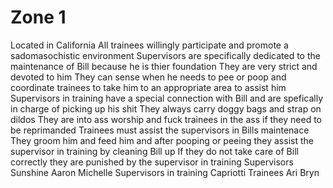 # Zone 1
Located in California
All trainees willingly participate and promote a sadomasochistic environment
Supervisors are specifically dedicated to the maintenance of Bill because he is thier foundation They are very strict and devoted to him They can sense when he needs to pee or poop and coordinate trainees to take him to an appropriate area to assist him
Supervisors in training have a special connection with Bill and are spefically in charge of picking up his shit They always carry doggy bags and strap on dildos They are into ass worship and fuck trainees in the ass if they need to be reprimanded
Trainees must assist the supervisors in Bills maintenace They groom him and feed him and after pooping or peeing they assist the supervisor in training by cleaning Bill up If they do not take care of Bill correctly they are punished by the supervisor in training
Supervisors
Sunshine
Aaron
Michelle
Supervisors in training
Capriotti
Trainees
Ari
Bryn

